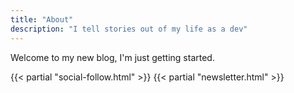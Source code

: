 ```yaml
---
title: "About"
description: "I tell stories out of my life as a dev"
---
```

Welcome to my new blog, I'm just getting started.

{{< partial "social-follow.html" >}}
{{< partial "newsletter.html" >}}